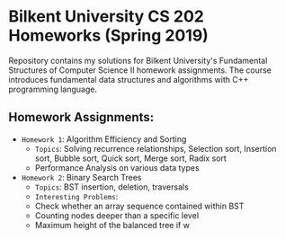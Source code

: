 # Bilkent University CS 202 Homeworks (Spring 2019)

Repository contains my solutions for Bilkent University's Fundamental Structures of Computer Science II homework assignments. The course introduces fundamental data structures and algorithms with C++ programming language.

## Homework Assignments:

- `Homework 1`: Algorithm Efficiency and Sorting
    - `Topics`: Solving recurrence relationships, Selection sort, Insertion sort, Bubble sort, Quick sort, Merge sort, Radix sort
    - Performance Analysis on various data types
- `Homework 2`: Binary Search Trees
    - `Topics`: BST insertion, deletion, traversals
    - `Interesting Problems`:
    - Check whether an array sequence contained within BST
    - Counting nodes deeper than a specific level
    - Maximum height of the balanced tree if w